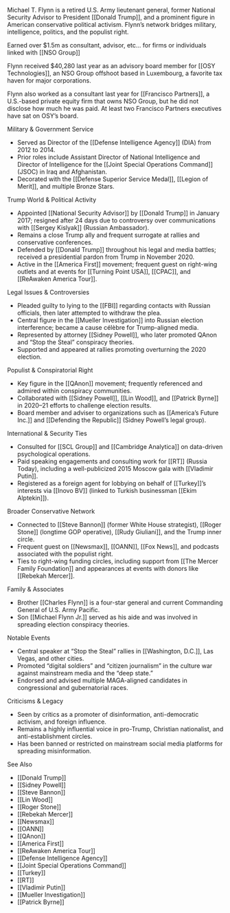 Michael T. Flynn is a retired U.S. Army lieutenant general, former National Security Advisor to President [[Donald Trump]], and a prominent figure in American conservative political activism. Flynn’s network bridges military, intelligence, politics, and the populist right.

Earned over $1.5m as consultant, advisor, etc… for firms or individuals linked with [[NSO Group]]

Flynn received $40,280 last year as an advisory board member for [[OSY Technologies]], an NSO Group offshoot based in Luxembourg, a favorite tax haven for major corporations.

Flynn also worked as a consultant last year for [[Francisco Partners]], a U.S.-based private equity firm that owns NSO Group, but he did not disclose how much he was paid. At least two Francisco Partners executives have sat on OSY’s board.

Military & Government Service

- Served as Director of the [[Defense Intelligence Agency]] (DIA) from 2012 to 2014.
- Prior roles include Assistant Director of National Intelligence and Director of Intelligence for the [[Joint Special Operations Command]] (JSOC) in Iraq and Afghanistan.
- Decorated with the [[Defense Superior Service Medal]], [[Legion of Merit]], and multiple Bronze Stars.

  

  

  

  

  

Trump World & Political Activity

  

  

- Appointed [[National Security Advisor]] by [[Donald Trump]] in January 2017; resigned after 24 days due to controversy over communications with [[Sergey Kislyak]] (Russian Ambassador).
- Remains a close Trump ally and frequent surrogate at rallies and conservative conferences.
- Defended by [[Donald Trump]] throughout his legal and media battles; received a presidential pardon from Trump in November 2020.
- Active in the [[America First]] movement; frequent guest on right-wing outlets and at events for [[Turning Point USA]], [[CPAC]], and [[ReAwaken America Tour]].

  

  

  

  

  

Legal Issues & Controversies

  

  

- Pleaded guilty to lying to the [[FBI]] regarding contacts with Russian officials, then later attempted to withdraw the plea.
- Central figure in the [[Mueller Investigation]] into Russian election interference; became a cause célèbre for Trump-aligned media.
- Represented by attorney [[Sidney Powell]], who later promoted QAnon and “Stop the Steal” conspiracy theories.
- Supported and appeared at rallies promoting overturning the 2020 election.

  

  

  

  

  

Populist & Conspiratorial Right

  

  

- Key figure in the [[QAnon]] movement; frequently referenced and admired within conspiracy communities.
- Collaborated with [[Sidney Powell]], [[Lin Wood]], and [[Patrick Byrne]] in 2020–21 efforts to challenge election results.
- Board member and adviser to organizations such as [[America’s Future Inc.]] and [[Defending the Republic]] (Sidney Powell’s legal group).

  

  

  

  

  

International & Security Ties

  

  

- Consulted for [[SCL Group]] and [[Cambridge Analytica]] on data-driven psychological operations.
- Paid speaking engagements and consulting work for [[RT]] (Russia Today), including a well-publicized 2015 Moscow gala with [[Vladimir Putin]].
- Registered as a foreign agent for lobbying on behalf of [[Turkey]]’s interests via [[Inovo BV]] (linked to Turkish businessman [[Ekim Alptekin]]).

  

  

  

  

  

Broader Conservative Network

  

  

- Connected to [[Steve Bannon]] (former White House strategist), [[Roger Stone]] (longtime GOP operative), [[Rudy Giuliani]], and the Trump inner circle.
- Frequent guest on [[Newsmax]], [[OANN]], [[Fox News]], and podcasts associated with the populist right.
- Ties to right-wing funding circles, including support from [[The Mercer Family Foundation]] and appearances at events with donors like [[Rebekah Mercer]].

  

  

  

  

  

Family & Associates

  

  

- Brother [[Charles Flynn]] is a four-star general and current Commanding General of U.S. Army Pacific.
- Son [[Michael Flynn Jr.]] served as his aide and was involved in spreading election conspiracy theories.

  

  

  

  

  

Notable Events

  

  

- Central speaker at “Stop the Steal” rallies in [[Washington, D.C.]], Las Vegas, and other cities.
- Promoted “digital soldiers” and “citizen journalism” in the culture war against mainstream media and the “deep state.”
- Endorsed and advised multiple MAGA-aligned candidates in congressional and gubernatorial races.

  

  

  

  

  

Criticisms & Legacy

  

  

- Seen by critics as a promoter of disinformation, anti-democratic activism, and foreign influence.
- Remains a highly influential voice in pro-Trump, Christian nationalist, and anti-establishment circles.
- Has been banned or restricted on mainstream social media platforms for spreading misinformation.

  

  

  

  

  

See Also

  

  

- [[Donald Trump]]
- [[Sidney Powell]]
- [[Steve Bannon]]
- [[Lin Wood]]
- [[Roger Stone]]
- [[Rebekah Mercer]]
- [[Newsmax]]
- [[OANN]]
- [[QAnon]]
- [[America First]]
- [[ReAwaken America Tour]]
- [[Defense Intelligence Agency]]
- [[Joint Special Operations Command]]
- [[Turkey]]
- [[RT]]
- [[Vladimir Putin]]
- [[Mueller Investigation]]
- [[Patrick Byrne]]